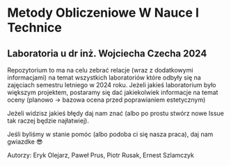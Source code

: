 # Metody Obliczeniowe W Nauce I Technice
## Laboratoria u dr inż. Wojciecha Czecha 2024

Repozytorium to ma na celu zebrać relacje (wraz z dodatkowymi informacjami) na temat wszystkich laboratoriów które odbyły się na zajęciach semestru letniego w 2024 roku. Jeżeli jakieś laboratorium było większym projektem, postaramy się dać jakiekolwiek informacje na temat oceny (planowo -> bazowa ocena przed poprawianiem estetycznym)

Jeżeli widzisz jakieś błędy daj nam znać (albo po prostu stwórz nowe Issue tak raczej będzie najłatwiej).

Jeśli byliśmy w stanie pomóc (albo podoba ci się nasza praca), daj nam gwiazdke 😎

Autorzy: Eryk Olejarz, Paweł Prus, Piotr Rusak, Ernest Szlamczyk
